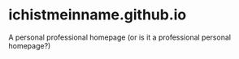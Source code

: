 # ichistmeinname.github.io
A personal professional homepage (or is it a professional personal homepage?)

